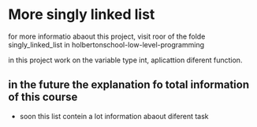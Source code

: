 <h1>More singly linked list</h1>
<p>for more informatio abaout this project, visit roor of the folde singly_linked_list in holbertonschool-low-level-programming </p>
<p>in this project work on the variable type int, aplicattion diferent function.</p>
<h2> in the future the explanation fo total information of this course</h2>
<ul>
<li>soon this list contein a lot information abaout diferent task  </li>

</ul>
